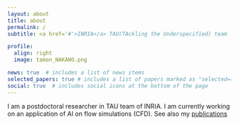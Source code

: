 ```yaml
---
layout: about
title: about
permalink: /
subtitle: <a href='#'>INRIA</a> TAU(TAckling the Underspecified) team

profile:
  align: right
  image: tamon_NAKANO.png

news: true  # includes a list of news items
selected_papers: true # includes a list of papers marked as "selected={true}"
social: true  # includes social icons at the bottom of the page
---
```



I am a postdoctoral researcher in TAU team of INRIA. I am currently working on an application of AI on flow simulations (CFD). See also my [publications](/publications/)

